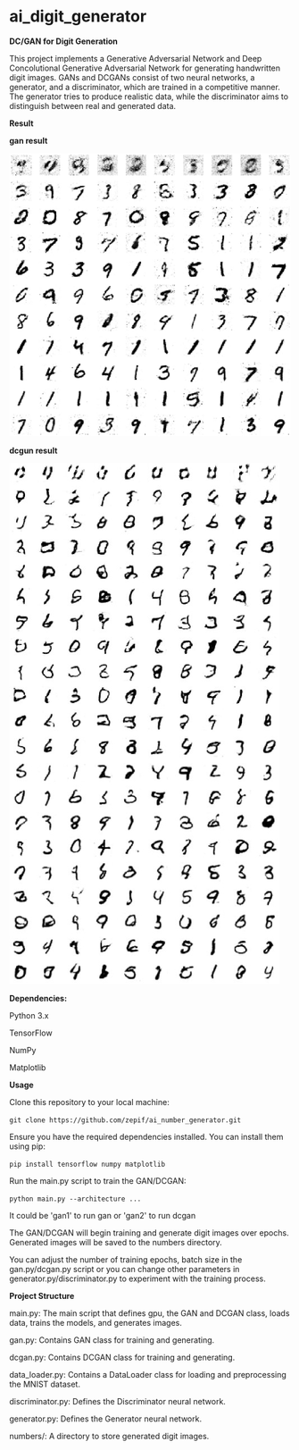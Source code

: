 # ai_digit_generator
 
**DC/GAN for Digit Generation**

This project implements a Generative Adversarial Network and Deep Concolutional Generative Adversarial Network for generating handwritten digit images. GANs and DCGANs consist of two neural networks, a generator, and a discriminator, which are trained in a competitive manner. The generator tries to produce realistic data, while the discriminator aims to distinguish between real and generated data.

**Result**

**gan result**

![plot](./numbers/result_gan.jpg)

**dcgun result**

![plot](./numbers/result_dcgan.jpg)

**Dependencies:**

Python 3.x

TensorFlow

NumPy

Matplotlib


**Usage**

Clone this repository to your local machine:

`git clone https://github.com/zepif/ai_number_generator.git`

Ensure you have the required dependencies installed. You can install them using pip:

`pip install tensorflow numpy matplotlib`

Run the main.py script to train the GAN/DCGAN:

`python main.py --architecture ...`

It could be 'gan1' to run gan or 'gan2' to run dcgan


The GAN/DCGAN will begin training and generate digit images over epochs. Generated images will be saved to the numbers directory. 

You can adjust the number of training epochs, batch size in the gan.py/dcgan.py script or you can change other parameters in generator.py/discriminator.py to experiment with the training process.


**Project Structure**

main.py: The main script that defines gpu, the GAN and DCGAN class, loads data, trains the models, and generates images. 

gan.py: Contains GAN class for training and generating.

dcgan.py: Contains DCGAN class for training and generating.

data_loader.py: Contains a DataLoader class for loading and preprocessing the MNIST dataset.

discriminator.py: Defines the Discriminator neural network.

generator.py: Defines the Generator neural network.

numbers/: A directory to store generated digit images.
